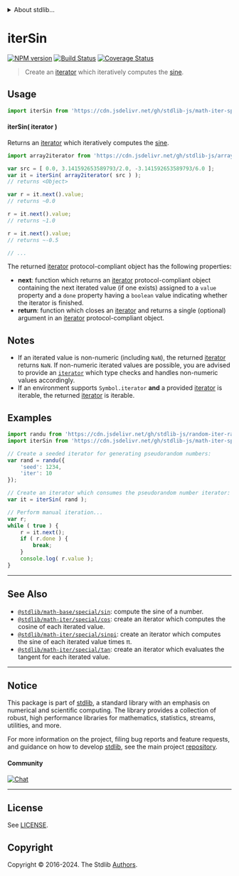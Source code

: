 <!--

@license Apache-2.0

Copyright (c) 2020 The Stdlib Authors.

Licensed under the Apache License, Version 2.0 (the "License");
you may not use this file except in compliance with the License.
You may obtain a copy of the License at

   http://www.apache.org/licenses/LICENSE-2.0

Unless required by applicable law or agreed to in writing, software
distributed under the License is distributed on an "AS IS" BASIS,
WITHOUT WARRANTIES OR CONDITIONS OF ANY KIND, either express or implied.
See the License for the specific language governing permissions and
limitations under the License.

-->


<details>
  <summary>
    About stdlib...
  </summary>
  <p>We believe in a future in which the web is a preferred environment for numerical computation. To help realize this future, we've built stdlib. stdlib is a standard library, with an emphasis on numerical and scientific computation, written in JavaScript (and C) for execution in browsers and in Node.js.</p>
  <p>The library is fully decomposable, being architected in such a way that you can swap out and mix and match APIs and functionality to cater to your exact preferences and use cases.</p>
  <p>When you use stdlib, you can be absolutely certain that you are using the most thorough, rigorous, well-written, studied, documented, tested, measured, and high-quality code out there.</p>
  <p>To join us in bringing numerical computing to the web, get started by checking us out on <a href="https://github.com/stdlib-js/stdlib">GitHub</a>, and please consider <a href="https://opencollective.com/stdlib">financially supporting stdlib</a>. We greatly appreciate your continued support!</p>
</details>

# iterSin

[![NPM version][npm-image]][npm-url] [![Build Status][test-image]][test-url] [![Coverage Status][coverage-image]][coverage-url] <!-- [![dependencies][dependencies-image]][dependencies-url] -->

> Create an [iterator][mdn-iterator-protocol] which iteratively computes the [sine][@stdlib/math/base/special/sin].

<!-- Section to include introductory text. Make sure to keep an empty line after the intro `section` element and another before the `/section` close. -->

<section class="intro">

</section>

<!-- /.intro -->

<!-- Package usage documentation. -->



<section class="usage">

## Usage

```javascript
import iterSin from 'https://cdn.jsdelivr.net/gh/stdlib-js/math-iter-special-sin@deno/mod.js';
```

#### iterSin( iterator )

Returns an [iterator][mdn-iterator-protocol] which iteratively computes the [sine][@stdlib/math/base/special/sin].

```javascript
import array2iterator from 'https://cdn.jsdelivr.net/gh/stdlib-js/array-to-iterator@deno/mod.js';

var src = [ 0.0, 3.141592653589793/2.0, -3.141592653589793/6.0 ];
var it = iterSin( array2iterator( src ) );
// returns <Object>

var r = it.next().value;
// returns ~0.0

r = it.next().value;
// returns ~1.0

r = it.next().value;
// returns ~-0.5

// ...
```

The returned [iterator][mdn-iterator-protocol] protocol-compliant object has the following properties:

-   **next**: function which returns an [iterator][mdn-iterator-protocol] protocol-compliant object containing the next iterated value (if one exists) assigned to a `value` property and a `done` property having a `boolean` value indicating whether the iterator is finished.
-   **return**: function which closes an [iterator][mdn-iterator-protocol] and returns a single (optional) argument in an [iterator][mdn-iterator-protocol] protocol-compliant object.

</section>

<!-- /.usage -->

<!-- Package usage notes. Make sure to keep an empty line after the `section` element and another before the `/section` close. -->

<section class="notes">

## Notes

-   If an iterated value is non-numeric (including `NaN`), the returned [iterator][mdn-iterator-protocol] returns `NaN`. If non-numeric iterated values are possible, you are advised to provide an [`iterator`][mdn-iterator-protocol] which type checks and handles non-numeric values accordingly.
-   If an environment supports `Symbol.iterator` **and** a provided [iterator][mdn-iterator-protocol] is iterable, the returned [iterator][mdn-iterator-protocol] is iterable.

</section>

<!-- /.notes -->

<!-- Package usage examples. -->

<section class="examples">

## Examples

<!-- eslint no-undef: "error" -->

```javascript
import randu from 'https://cdn.jsdelivr.net/gh/stdlib-js/random-iter-randu@deno/mod.js';
import iterSin from 'https://cdn.jsdelivr.net/gh/stdlib-js/math-iter-special-sin@deno/mod.js';

// Create a seeded iterator for generating pseudorandom numbers:
var rand = randu({
    'seed': 1234,
    'iter': 10
});

// Create an iterator which consumes the pseudorandom number iterator:
var it = iterSin( rand );

// Perform manual iteration...
var r;
while ( true ) {
    r = it.next();
    if ( r.done ) {
        break;
    }
    console.log( r.value );
}
```

</section>

<!-- /.examples -->

<!-- Section to include cited references. If references are included, add a horizontal rule *before* the section. Make sure to keep an empty line after the `section` element and another before the `/section` close. -->

<section class="references">

</section>

<!-- /.references -->

<!-- Section for related `stdlib` packages. Do not manually edit this section, as it is automatically populated. -->

<section class="related">

* * *

## See Also

-   <span class="package-name">[`@stdlib/math-base/special/sin`][@stdlib/math/base/special/sin]</span><span class="delimiter">: </span><span class="description">compute the sine of a number.</span>
-   <span class="package-name">[`@stdlib/math-iter/special/cos`][@stdlib/math/iter/special/cos]</span><span class="delimiter">: </span><span class="description">create an iterator which computes the cosine of each iterated value.</span>
-   <span class="package-name">[`@stdlib/math-iter/special/sinpi`][@stdlib/math/iter/special/sinpi]</span><span class="delimiter">: </span><span class="description">create an iterator which computes the sine of each iterated value times π.</span>
-   <span class="package-name">[`@stdlib/math-iter/special/tan`][@stdlib/math/iter/special/tan]</span><span class="delimiter">: </span><span class="description">create an iterator which evaluates the tangent for each iterated value.</span>

</section>

<!-- /.related -->

<!-- Section for all links. Make sure to keep an empty line after the `section` element and another before the `/section` close. -->


<section class="main-repo" >

* * *

## Notice

This package is part of [stdlib][stdlib], a standard library with an emphasis on numerical and scientific computing. The library provides a collection of robust, high performance libraries for mathematics, statistics, streams, utilities, and more.

For more information on the project, filing bug reports and feature requests, and guidance on how to develop [stdlib][stdlib], see the main project [repository][stdlib].

#### Community

[![Chat][chat-image]][chat-url]

---

## License

See [LICENSE][stdlib-license].


## Copyright

Copyright &copy; 2016-2024. The Stdlib [Authors][stdlib-authors].

</section>

<!-- /.stdlib -->

<!-- Section for all links. Make sure to keep an empty line after the `section` element and another before the `/section` close. -->

<section class="links">

[npm-image]: http://img.shields.io/npm/v/@stdlib/math-iter-special-sin.svg
[npm-url]: https://npmjs.org/package/@stdlib/math-iter-special-sin

[test-image]: https://github.com/stdlib-js/math-iter-special-sin/actions/workflows/test.yml/badge.svg?branch=v0.2.0
[test-url]: https://github.com/stdlib-js/math-iter-special-sin/actions/workflows/test.yml?query=branch:v0.2.0

[coverage-image]: https://img.shields.io/codecov/c/github/stdlib-js/math-iter-special-sin/main.svg
[coverage-url]: https://codecov.io/github/stdlib-js/math-iter-special-sin?branch=main

<!--

[dependencies-image]: https://img.shields.io/david/stdlib-js/math-iter-special-sin.svg
[dependencies-url]: https://david-dm.org/stdlib-js/math-iter-special-sin/main

-->

[chat-image]: https://img.shields.io/gitter/room/stdlib-js/stdlib.svg
[chat-url]: https://app.gitter.im/#/room/#stdlib-js_stdlib:gitter.im

[stdlib]: https://github.com/stdlib-js/stdlib

[stdlib-authors]: https://github.com/stdlib-js/stdlib/graphs/contributors

[umd]: https://github.com/umdjs/umd
[es-module]: https://developer.mozilla.org/en-US/docs/Web/JavaScript/Guide/Modules

[deno-url]: https://github.com/stdlib-js/math-iter-special-sin/tree/deno
[deno-readme]: https://github.com/stdlib-js/math-iter-special-sin/blob/deno/README.md
[umd-url]: https://github.com/stdlib-js/math-iter-special-sin/tree/umd
[umd-readme]: https://github.com/stdlib-js/math-iter-special-sin/blob/umd/README.md
[esm-url]: https://github.com/stdlib-js/math-iter-special-sin/tree/esm
[esm-readme]: https://github.com/stdlib-js/math-iter-special-sin/blob/esm/README.md
[branches-url]: https://github.com/stdlib-js/math-iter-special-sin/blob/main/branches.md

[stdlib-license]: https://raw.githubusercontent.com/stdlib-js/math-iter-special-sin/main/LICENSE

[mdn-iterator-protocol]: https://developer.mozilla.org/en-US/docs/Web/JavaScript/Reference/Iteration_protocols#The_iterator_protocol

<!-- <related-links> -->

[@stdlib/math/base/special/sin]: https://github.com/stdlib-js/math-base-special-sin/tree/deno

[@stdlib/math/iter/special/cos]: https://github.com/stdlib-js/math-iter-special-cos/tree/deno

[@stdlib/math/iter/special/sinpi]: https://github.com/stdlib-js/math-iter-special-sinpi/tree/deno

[@stdlib/math/iter/special/tan]: https://github.com/stdlib-js/math-iter-special-tan/tree/deno

<!-- </related-links> -->

</section>

<!-- /.links -->
